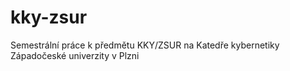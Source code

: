 # kky-zsur
Semestrální práce k předmětu KKY/ZSUR na Katedře kybernetiky Západočeské univerzity v Plzni
